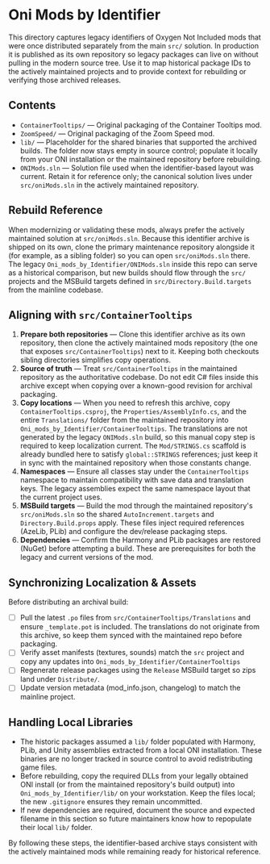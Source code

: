 # Oni Mods by Identifier

This directory captures legacy identifiers of Oxygen Not Included mods that were once distributed separately from the main `src/` solution. In production it is published as its own repository so legacy packages can live on without pulling in the modern source tree. Use it to map historical package IDs to the actively maintained projects and to provide context for rebuilding or verifying those archived releases.

## Contents
- `ContainerTooltips/` — Original packaging of the Container Tooltips mod.
- `ZoomSpeed/` — Original packaging of the Zoom Speed mod.
- `lib/` — Placeholder for the shared binaries that supported the archived builds. The folder now stays empty in source control;
  populate it locally from your ONI installation or the maintained repository before rebuilding.
- `ONIMods.sln` — Solution file used when the identifier-based layout was current. Retain it for reference only; the canonical solution lives under `src/oniMods.sln` in the actively maintained repository.

## Rebuild Reference
When modernizing or validating these mods, always prefer the actively maintained solution at `src/oniMods.sln`. Because this identifier archive is shipped on its own, clone the primary maintenance repository alongside it (for example, as a sibling folder) so you can open `src/oniMods.sln` there. The legacy `Oni_mods_by_Identifier/ONIMods.sln` inside this repo can serve as a historical comparison, but new builds should flow through the `src/` projects and the MSBuild targets defined in `src/Directory.Build.targets` from the mainline codebase.

## Aligning with `src/ContainerTooltips`
1. **Prepare both repositories** — Clone this identifier archive as its own repository, then clone the actively maintained mods repository (the one that exposes `src/ContainerTooltips`) next to it. Keeping both checkouts sibling directories simplifies copy operations.
2. **Source of truth** — Treat `src/ContainerTooltips` in the maintained repository as the authoritative codebase. Do not edit C# files inside this archive except when copying over a known-good revision for archival packaging.
3. **Copy locations** — When you need to refresh this archive, copy `ContainerTooltips.csproj`, the `Properties/AssemblyInfo.cs`, and the entire `Translations/` folder from the maintained repository into `Oni_mods_by_Identifier/ContainerTooltips`. The translations are not generated by the legacy `ONIMods.sln` build, so this manual copy step is required to keep localization current. The `Mod/STRINGS.cs` scaffold is already bundled here to satisfy `global::STRINGS` references; just keep it in sync with the maintained repository when those constants change.
4. **Namespaces** — Ensure all classes stay under the `ContainerTooltips` namespace to maintain compatibility with save data and translation keys. The legacy assemblies expect the same namespace layout that the current project uses.
5. **MSBuild targets** — Build the mod through the maintained repository's `src/oniMods.sln` so the shared `AutoIncrement.targets` and `Directory.Build.props` apply. These files inject required references (AzeLib, PLib) and configure the dev/release packaging steps.
6. **Dependencies** — Confirm the Harmony and PLib packages are restored (NuGet) before attempting a build. These are prerequisites for both the legacy and current versions of the mod.

## Synchronizing Localization & Assets
Before distributing an archival build:
- [ ] Pull the latest `.po` files from `src/ContainerTooltips/Translations` and ensure `_template.pot` is included. The translations do not originate from this archive, so keep them synced with the maintained repo before packaging.
- [ ] Verify asset manifests (textures, sounds) match the `src` project and copy any updates into `Oni_mods_by_Identifier/ContainerTooltips`
- [ ] Regenerate release packages using the `Release` MSBuild target so zips land under `Distribute/`.
- [ ] Update version metadata (mod_info.json, changelog) to match the mainline project.

## Handling Local Libraries
- The historic packages assumed a `lib/` folder populated with Harmony, PLib, and Unity assemblies extracted from a local ONI installation. These binaries are no longer tracked in source control to avoid redistributing game files.
- Before rebuilding, copy the required DLLs from your legally obtained ONI install (or from the maintained repository's build output) into `Oni_mods_by_Identifier/lib/` on your workstation. Keep the files local; the new `.gitignore` ensures they remain uncommitted.
- If new dependencies are required, document the source and expected filename in this section so future maintainers know how to repopulate their local `lib/` folder.

By following these steps, the identifier-based archive stays consistent with the actively maintained mods while remaining ready for historical reference.

